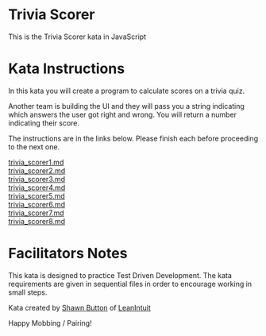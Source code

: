 # Trivia Scorer

This is the Trivia Scorer kata in JavaScript

# Kata Instructions

In this kata you will create a program to calculate scores on a trivia quiz. 

Another team is building the UI and they will pass you a string indicating which answers the user got right and wrong. You will return a number indicating their score.

The instructions are in the links below. Please finish each before proceeding to the next one.

[trivia_scorer1.md](instructions/trivia_scorer1.md)  
[trivia_scorer2.md](instructions/trivia_scorer2.md)  
[trivia_scorer3.md](instructions/trivia_scorer3.md)  
[trivia_scorer4.md](instructions/trivia_scorer4.md)  
[trivia_scorer5.md](instructions/trivia_scorer5.md)  
[trivia_scorer6.md](instructions/trivia_scorer6.md)  
[trivia_scorer7.md](instructions/trivia_scorer7.md)  
[trivia_scorer8.md](instructions/trivia_scorer8.md)

# Facilitators Notes

This kata is designed to practice Test Driven Development.
The kata requirements are given in sequential files in order to encourage working in small steps.


Kata created by [Shawn Button](mailto:shawn@leanintuit.ca) of [LeanIntuit](http://www.leanintuit.ca)

Happy Mobbing / Pairing!
